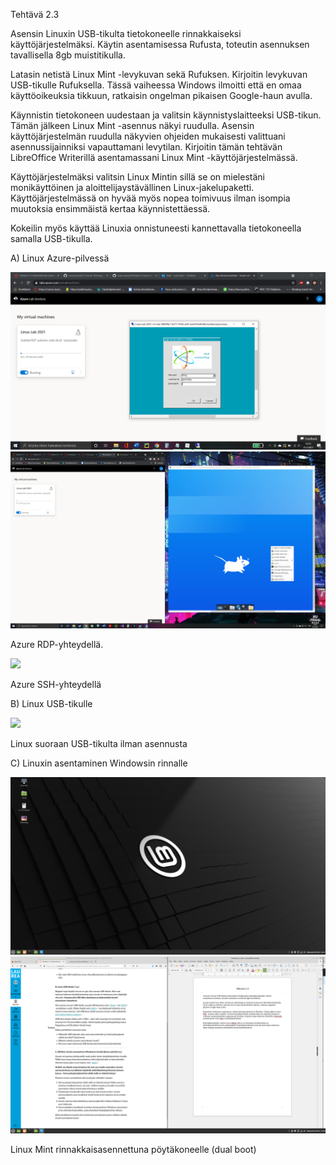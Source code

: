 Tehtävä 2.3

Asensin Linuxin USB-tikulta tietokoneelle rinnakkaiseksi käyttöjärjestelmäksi. Käytin asentamisessa Rufusta, toteutin asennuksen tavallisella 8gb muistitikulla. 

 

Latasin netistä Linux Mint -levykuvan sekä Rufuksen. Kirjoitin levykuvan USB-tikulle Rufuksella. Tässä vaiheessa Windows ilmoitti että en omaa käyttöoikeuksia tikkuun, ratkaisin ongelman pikaisen Google-haun avulla. 

 

Käynnistin tietokoneen uudestaan ja valitsin käynnistyslaitteeksi USB-tikun. Tämän jälkeen Linux Mint -asennus näkyi ruudulla. Asensin käyttöjärjestelmän ruudulla näkyvien ohjeiden mukaisesti valittuani asennussijainniksi vapauttamani levytilan. Kirjoitin tämän tehtävän LibreOffice Writerillä asentamassani Linux Mint -käyttöjärjestelmässä.

 

Käyttöjärjestelmäksi valitsin Linux Mintin sillä se on mielestäni monikäyttöinen ja aloittelijaystävällinen Linux-jakelupaketti. Käyttöjärjestelmässä on hyvää myös nopea toimivuus ilman isompia muutoksia ensimmäistä kertaa käynnistettäessä.

 

Kokeilin myös käyttää Linuxia onnistuneesti kannettavalla tietokoneella samalla USB-tikulla.



A) Linux Azure-pilvessä

<img src="Azureympäristö.png">

<img src="2.3A Azure.png">

Azure RDP-yhteydellä.

<img src="2.3 Azure SSH.png">

Azure SSH-yhteydellä

B) Linux USB-tikulle

<img src="2.3 Linux Usb-tikulta.jpg">

Linux suoraan USB-tikulta ilman asennusta

C) Linuxin asentaminen Windowsin rinnalle

<img src="2.3 Linux Asennettuna.png">

<img src="Tehtävä 2.3 Linux Mint rinnakkaisasennettuna.png">

Linux Mint rinnakkaisasennettuna pöytäkoneelle (dual boot)

